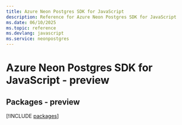```yaml
---
title: Azure Neon Postgres SDK for JavaScript
description: Reference for Azure Neon Postgres SDK for JavaScript
ms.date: 06/10/2025
ms.topic: reference
ms.devlang: javascript
ms.service: neonpostgres
---
```

# Azure Neon Postgres SDK for JavaScript - preview
## Packages - preview
[!INCLUDE [packages](neon-postgres-index.md)]